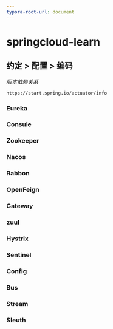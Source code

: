 ```yaml
---
typora-root-url: document
---
```


# springcloud-learn

## 约定 > 配置 > 编码

*版本依赖关系*

```
https://start.spring.io/actuator/info
```



### Eureka

### Consule

### Zookeeper

### Nacos



### Rabbon

### OpenFeign



### Gateway

### zuul



### Hystrix

### Sentinel



### Config

### Bus

### Stream

### Sleuth







































